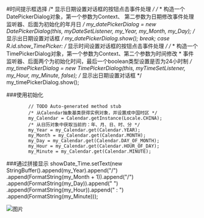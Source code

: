 #时间提示框选择
	/* 显示日期设置对话框的按钮点击事件处理 */
			/*
			 * 构造一个DatePickerDialog对象，第一个参数为Context、 第二参数为日期修改事件处理监听器、后面为初始化的年月日
			 */
                my_datePickerDialog = new DatePickerDialog(this, myDateSetListener,
                        my_Year, my_Month, my_Day);
			/* 显示出日期设置对话框 */
                my_datePickerDialog.show();
                break;
            case R.id.show_TimePicker:
			/* 显示时间设置对话框的按钮点击事件处理 */
			/*
			 * 构造一个TimePickerDialog对象，第一个参数为Context、第二个参数为时间修改
			 * 事件监听器、后面两个为初始化时间，最后一个boolean类型设置是否为24小时制
			 */
                my_timePickerDialog = new TimePickerDialog(this, myTimeSetListener,
                        my_Hour, my_Minute, false);
			/* 显示出日期设置对话框 */
                my_timePickerDialog.show();
                
 ###使用初始化

            // TODO Auto-generated method stub
            /* 从Calendar抽象基类获得实例对象，并设置成中国时区 */
            my_Calendar = Calendar.getInstance(Locale.CHINA);
            /* 从日历对象中获取当前的：年、月、日、时、分 */
            my_Year = my_Calendar.get(Calendar.YEAR);
            my_Month = my_Calendar.get(Calendar.MONTH);
            my_Day = my_Calendar.get(Calendar.DAY_OF_MONTH);
            my_Hour = my_Calendar.get(Calendar.HOUR_OF_DAY);
            my_Minute = my_Calendar.get(Calendar.MINUTE);
            
 ###通过拼接显示
       showDate_Time.setText(new StringBuffer().append(my_Year).append("/")
                     .append(FormatString(my_Month + 1)).append("/")
                     .append(FormatString(my_Day)).append(" ")
                     .append(FormatString(my_Hour)).append(" : ")
                     .append(FormatString(my_Minute)));
                     
![图片]()